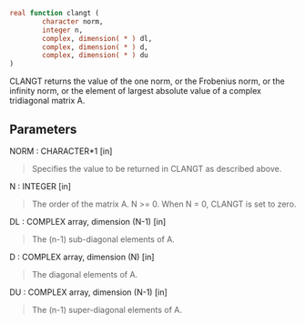 ```fortran
real function clangt (
        character norm,
        integer n,
        complex, dimension( * ) dl,
        complex, dimension( * ) d,
        complex, dimension( * ) du
)
```

CLANGT  returns the value of the one norm,  or the Frobenius norm, or
the  infinity norm,  or the  element of  largest absolute value  of a
complex tridiagonal matrix A.

## Parameters
NORM : CHARACTER\*1 [in]
> Specifies the value to be returned in CLANGT as described
> above.

N : INTEGER [in]
> The order of the matrix A.  N >= 0.  When N = 0, CLANGT is
> set to zero.

DL : COMPLEX array, dimension (N-1) [in]
> The (n-1) sub-diagonal elements of A.

D : COMPLEX array, dimension (N) [in]
> The diagonal elements of A.

DU : COMPLEX array, dimension (N-1) [in]
> The (n-1) super-diagonal elements of A.
